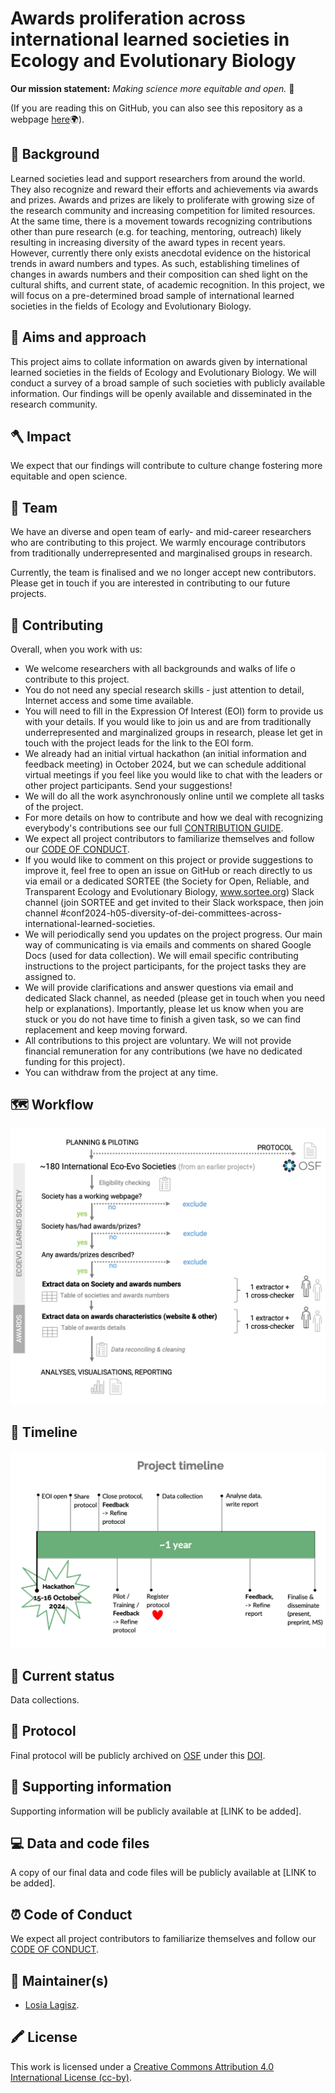 # Awards proliferation across international learned societies in Ecology and Evolutionary Biology 

**Our mission statement:** *Making science more equitable and open.* 🌟  

  

(If you are reading this on GitHub, you can also see this repository as a webpage [here](https://mlagisz.github.io/survey_EcoEvo_societies_awards_proliferation/)🌍).   

## 🔖 Background   
Learned societies lead and support researchers from around the world. They also recognize and reward their efforts and achievements via awards and prizes. Awards and prizes are likely to proliferate with growing size of the research community and increasing competition for limited resources. At the same time, there is a movement towards recognizing contributions other than pure research (e.g. for teaching, mentoring, outreach) likely resulting in increasing diversity of the award types in recent years. However, currently there only exists anecdotal evidence on the historical trends in award numbers and types. As such, establishing timelines of changes in awards numbers and their composition can shed light on the cultural shifts, and current state, of academic recognition. In this project, we will focus on a pre-determined broad sample of international learned societies in the fields of Ecology and Evolutionary Biology.  

## 🏹 Aims and approach  
This project aims to collate information on awards given by international learned societies in the fields of Ecology and Evolutionary Biology. We will conduct a survey of a broad sample of such societies with publicly available information. Our findings will be openly available and disseminated in the research community.      

## 🪓 Impact  
We expect that our findings will contribute to culture change fostering more equitable and open science.    

## 💎 Team  
We have an diverse and open team of early- and mid-career researchers who are contributing to this project. We warmly encourage contributors from traditionally underrepresented and marginalised groups in research.    

Currently, the team is finalised and we no longer accept new contributors. Please get in touch if you are interested in contributing to our future projects.   

## 💛 Contributing  
Overall, when you work with us:   
- We welcome researchers with all backgrounds and walks of life o contribute to this project.   
- You do not need any special research skills - just attention to detail, Internet access and some time available.   
- You will need to fill in the Expression Of Interest (EOI) form to provide us with your details. If you would like to join us and are from traditionally underrepresented and marginalized groups in research, please let get in touch with the project leads for the link to the EOI form.   
- We already had an initial virtual hackathon (an initial information and feedback meeting) in October 2024, but we can schedule additional virtual meetings if you feel like you would like to chat with the leaders or other project participants. Send your suggestions!  
- We will do all the work asynchronously online until we complete all tasks of the project.    
- For more details on how to contribute and how we deal with recognizing everybody's contributions see our full [CONTRIBUTION GUIDE](/CONTRIBUTING.md).  
- We expect all project contributors to familiarize themselves and follow our [CODE OF CONDUCT](/CODE_OF_CONDUCT.md).   
- If you would like to comment on this project or provide suggestions to improve it, feel free to open an issue on GitHub or reach directly to us via email or a dedicated SORTEE (the Society for Open, Reliable, and Transparent Ecology and Evolutionary Biology, www.sortee.org) Slack channel (join SORTEE and get invited to their Slack workspace, then join channel #conf2024-h05-diversity-of-dei-committees-across-international-learned-societies.
- We will periodically send you updates on the project progress. Our main way of communicating is via emails and comments on shared Google Docs (used for data collection). We will email specific contributing instructions to the project participants, for the project tasks they are assigned to.
- We will provide clarifications and answer questions via email and dedicated Slack channel, as needed (please get in touch when you need help or explanations). Importantly, please let us know when you are stuck or you do not have time to finish a given task, so we can find replacement and keep moving forward. 
- All contributions to this project are voluntary. We will not provide financial remuneration for any contributions (we have no dedicated funding for this project).
- You can withdraw from the project at any time.  

## 🗺 Workflow
![Tentative workflow](EcoEvo_societies_awards_proliferation_workflow_v1.png)

## 📅 Timeline
![Tentative timeline](SORTEE2024_project_timeline.png)

## 🚉 Current status    
Data collections.      

## 🚀 Protocol   
Final protocol will be publicly archived on [OSF](https://osf.io/hxr58) under this [DOI](https://doi.org/10.17605/OSF.IO/HXR58).    

## 🚚 Supporting information 
Supporting information will be publicly available at [LINK to be added].    

## 💻 Data and code files      
A copy of our final data and code files will be publicly available at [LINK to be added].     

## ⏰ Code of Conduct   
We expect all project contributors to familiarize themselves and follow our [CODE OF CONDUCT](/CODE_OF_CONDUCT.md).      

## 🔧 Maintainer(s)
* [Losia Lagisz](https://github.com/mlagisz).   

## 🖍️ License 
This work is licensed under a [Creative Commons Attribution 4.0 International License (cc-by)](/LICENSE.md).   
